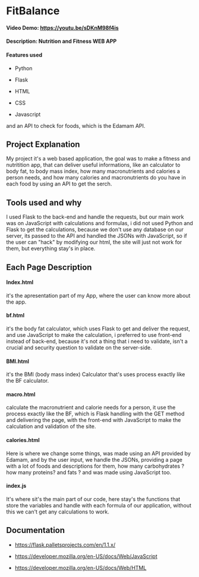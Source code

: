 
# FitBalance

#### Video Demo: <https://youtu.be/sDKnM98f4is>

#### Description: Nutrition and Fitness WEB APP



#### Features used

* Python

* Flask

* HTML

* CSS

* Javascript



and an API to check for foods, which is the Edamam API.



## Project Explanation

My project it's a web based application, the goal was to make a fitness and nutritition app, that can deliver useful informations, like an calculator to body fat, to body mass index, how many macronutrients and calories a person needs, and how many calories and macronutrients do you have in each food by using an API to get the serch.


## Tools used and why
I used Flask to the back-end and handle the requests, but our main work was on JavaScript with calculations and formulas, i did not used Python and Flask to get the calculations, because we don't use any database on our server, its passed to the API and handled the JSONs with JavaScript, so if the user can "hack" by modifying our html, the site will just not work for them, but everything stay's in place.



## Each Page Description

#### Index.html

it's the apresentation part of my App, where the user can know more about the app.

#### bf.html

it's the body fat calculator, which uses Flask to get and deliver the request, and use JavaScript to make the calculation, i preferred to use front-end instead of back-end, because it's not a thing that i need to validate, isn't a crucial and security question to validate on the server-side.


#### BMI.html

it's the BMI (body mass index) Calculator that's uses process exactly like the BF calculator.

#### macro.html

calculate the macronutrient and calorie needs for a person, it use the process exactly like the BF, which is Flask handling with the GET method and delivering the page, with the front-end with JavaScript to make the calculation and validation of the site.

#### calories.html

Here is where we change some things, was made using an API provided by Edamam, and by the user input, we handle the JSONs, providing a page with a lot of foods and descriptions for them, how many carbohydrates ? how many proteins? and fats ? and was made using JavaScript too.

#### index.js
It's where sit's the main part of our code, here stay's the functions that store the variables and handle with each formula of our application, without this we can't get any calculations to work.

## Documentation

* https://flask.palletsprojects.com/en/1.1.x/

* https://developer.mozilla.org/en-US/docs/Web/JavaScript

* https://developer.mozilla.org/en-US/docs/Web/HTML
